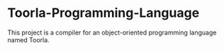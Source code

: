 # Toorla-Programming-Language
This project is a compiler for an object-oriented programming language named Toorla.
